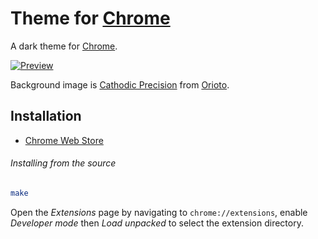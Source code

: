 # Theme for [Chrome]

[Chrome]: https://google.com/chrome/

A dark theme for [Chrome].

[![Preview](https://i.imgur.com/qdmo0XA.png)](https://imgur.com/qdmo0XA)

Background image is [Cathodic Precision] from [Orioto].

[Orioto]: https://deviantart.com/orioto
[Cathodic Precision]: https://deviantart.com/orioto/art/Cathodic-Precision-156903959

## Installation

- [Chrome Web Store](https://chrome.google.com/webstore/detail/theme/gkjbedlignbigngekgakalkegidmiiml)

###### Installing from the source

``` sh
make
```

Open the _Extensions_ page by navigating to `chrome://extensions`, enable _Developer mode_ then _Load unpacked_ to select the extension directory.

